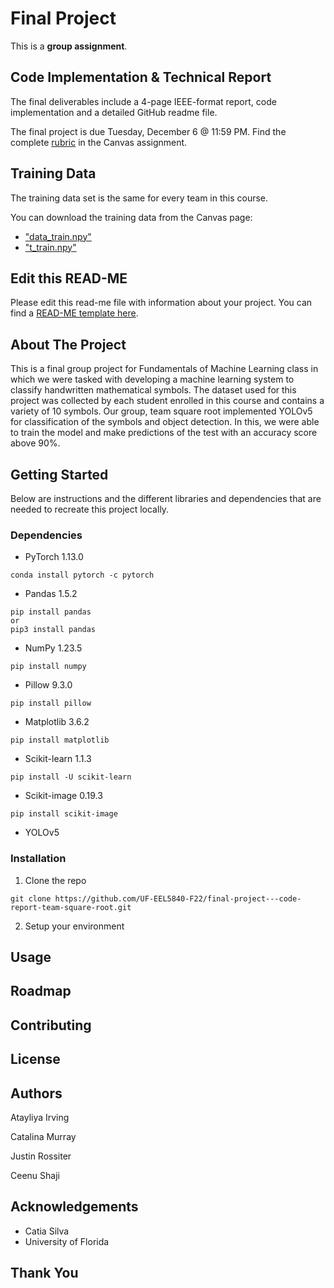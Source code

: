 # Final Project

This is a **group assignment**.

## Code Implementation & Technical Report

The final deliverables include a 4-page IEEE-format report, code implementation and a detailed GitHub readme file.

The final project is due Tuesday, December 6 @ 11:59 PM. Find the complete [rubric](https://ufl.instructure.com/courses/455013/assignments/5244219) in the Canvas assignment.

## Training Data

The training data set is the same for every team in this course.

You can download the training data from the Canvas page:

* ["data_train.npy"](https://ufl.instructure.com/files/72247539/download?download_frd=1)
* ["t_train.npy"](https://ufl.instructure.com/files/72245951/download?download_frd=1)

## Edit this READ-ME

Please edit this read-me file with information about your project. You can find a [READ-ME template here](https://github.com/catiaspsilva/README-template).

## About The Project

This is a final group project for Fundamentals of Machine Learning class in which we were tasked with developing a machine learning system to classify handwritten mathematical symbols. The dataset used for this project was collected by each student enrolled in this course and contains a variety of 10 symbols. Our group, team square root implemented YOLOv5 for classification of the symbols and object detection. In this, we were able to train the model and make predictions of the test with an accuracy score above 90%. 

## Getting Started
Below are instructions and the different libraries and dependencies that are needed to recreate this project locally. 


### Dependencies

- PyTorch 1.13.0

```
conda install pytorch -c pytorch
```

- Pandas 1.5.2
```
pip install pandas 
or
pip3 install pandas
```
- NumPy 1.23.5
```
pip install numpy
```
- Pillow 9.3.0
```
pip install pillow
```
- Matplotlib 3.6.2
```
pip install matplotlib
```
- Scikit-learn 1.1.3
```
pip install -U scikit-learn
```
- Scikit-image 0.19.3
```
pip install scikit-image
```

- YOLOv5

### Installation
1. Clone the repo
```
git clone https://github.com/UF-EEL5840-F22/final-project---code-report-team-square-root.git
```
2. Setup your environment
## Usage

## Roadmap

## Contributing

## License

## Authors
Atayliya Irving

Catalina Murray

Justin Rossiter

Ceenu Shaji

## Acknowledgements
- Catia Silva
- University of Florida

## Thank You
